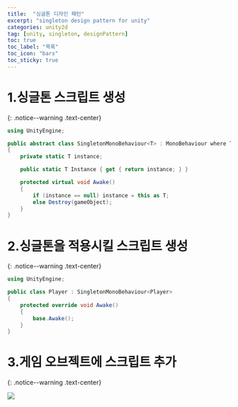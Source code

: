```yaml
---
title:  "싱글톤 디자인 패턴"
excerpt: "singleton design pattern for unity"
categories: unity2d
tag: [unity, singleton, designPattern]
toc: true
toc_label: "목록"
toc_icon: "bars"
toc_sticky: true
---
```


# 1.싱글톤 스크립트 생성
{: .notice--warning .text-center}

```c#
using UnityEngine;

public abstract class SingletonMonoBehaviour<T> : MonoBehaviour where T : MonoBehaviour
{
    private static T instance;

    public static T Instance { get { return instance; } }

    protected virtual void Awake()
    {
        if (instance == null) instance = this as T;
        else Destroy(gameObject);
    }
}
```

# 2.싱글톤을 적용시킬 스크립트 생성
{: .notice--warning .text-center}

```c#
using UnityEngine;

public class Player : SingletonMonoBehaviour<Player>
{
    protected override void Awake()
    {
        base.Awake();
    }
}
```

# 3.게임 오브젝트에 스크립트 추가
{: .notice--warning .text-center}

<img src="/img/2023-01-26-singleton-pattern.png"/>